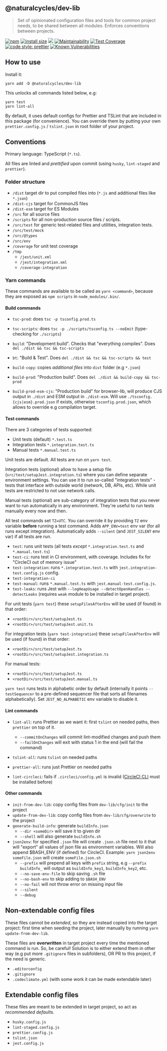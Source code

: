 ## @naturalcycles/dev-lib

> Set of opinionated configuration files and tools for common project needs, to be shared between
> all modules. Enforces conventions between projects.

[![npm](https://img.shields.io/npm/v/@naturalcycles/dev-lib/latest.svg)](https://www.npmjs.com/package/@naturalcycles/dev-lib)
[![install size](https://packagephobia.now.sh/badge?p=@naturalcycles/dev-lib)](https://packagephobia.now.sh/result?p=@naturalcycles/dev-lib)
[![](https://circleci.com/gh/NaturalCycles/dev-lib.svg?style=shield&circle-token=cbb20b471eb9c1d5ed975e28c2a79a45671d78ea)](https://circleci.com/gh/NaturalCycles/dev-lib)
[![Maintainability](https://api.codeclimate.com/v1/badges/2f796927dce4bc0db5f6/maintainability)](https://codeclimate.com/github/NaturalCycles/dev-lib/maintainability)
[![Test Coverage](https://api.codeclimate.com/v1/badges/2f796927dce4bc0db5f6/test_coverage)](https://codeclimate.com/github/NaturalCycles/dev-lib/test_coverage)
[![code style: prettier](https://img.shields.io/badge/code_style-prettier-ff69b4.svg?style=flat-square)](https://github.com/prettier/prettier)
[![Known Vulnerabilities](https://snyk.io/package/npm/snyk/badge.svg)](https://snyk.io/package/npm/@naturalcycles/dev-lib)

## How to use

Install it:

    yarn add -D @naturalcycles/dev-lib

This unlocks all commands listed below, e.g:

    yarn test
    yarn lint-all

By default, it uses default configs for Prettier and TSLint that are included in this package (for
convenience). You can override them by putting your own `prettier.config.js` / `tslint.json` in root
folder of your project.

## Conventions

Primary language: TypeScript (`*.ts`).

All files are linted and _prettified_ upon commit (using `husky`, `lint-staged` and `prettier`).

### Folder structure

- `/dist` target dir to put compiled files into (`*.js` and additional files like `*.json`)
- `/dist-cjs` target for CommonJS files
- `/dist-esm` target for ES Modules
- `/src` for all source files
- `/scripts` for all non-production source files / scripts.
- `/src/test` for generic test-related files and utilities, integration tests.
- `/src/test/mock`
- `/src/@types`
- `/src/env`
- `/coverage` for unit test coverage
- `/tmp`
  - `/jest/unit.xml`
  - `/jest/integration.xml`
  - `/coverage-integration`

### Yarn commands

These commands are available to be called as `yarn <command>`, because they are exposed as
`npm scripts` in `node_modules/.bin/`.

#### Build commands

- `tsc-prod`: does `tsc -p tsconfig.prod.ts`
- `tsc-scripts`: does `tsc -p ./scripts/tsconfig.ts --noEmit` (type-checking for `./scripts`)

- `build`: "Development build". Checks that "everything compiles". Does
  `del ./dist && tsc && tsc-scripts`
- `bt`: "Build & Test". Does `del ./dist && tsc && tsc-scripts && test`

- `build-copy`: copies _additional files_ into `dist` folder (e.g `*.json`)
- `build-prod`: "Production build". Does `del ./dist && build-copy && tsc-prod`
- `build-prod-esm-cjs`: "Production build" for browser-lib, will produce CJS output in `./dist` and
  ESM output in `./dist-esm`. Will use `./tsconfig.{cjs|esm}.prod.json` if exists, otherwise
  `tsconfig.prod.json`, which allows to override e.g compilation target.

#### Test commands

There are 3 categories of tests supported:

- Unit tests (default) `*.test.ts`
- Integration tests `*.integration.test.ts`
- Manual tests `*.manual.test.ts`

Unit tests are default. All tests are run on `yarn test`.

Integration tests (optional) allow to have a setup file (`src/test/setupJest.integration.ts`) where
you can define separate environment settings. You can use it to run so-called "integration tests" -
tests that interface with outside world (network, DB, APIs, etc). While unit tests are restricted to
not use network calls.

Manual tests (optional) are sub-category of integration tests that you never want to run
automatically in any environment. They're useful to run tests manually every now and then.

All test commands set `TZ=UTC`. You can override it by providing `TZ` env variable **before**
running a test command. Adds `APP_ENV=test` env var (for all runs except integration). Automatically
adds `--silent` (and `JEST_SILENT` env var) if all tests are run.

- `test`: runs unit tests (all tests _except_ `*.integration.test.ts` and `*.manual.test.ts`)
- `test-ci`: runs test in CI environment, with coverage. Includes fix for "CircleCI out of memory
  issue"
- `test-integration`: runs `*.integration.test.ts` with `jest.integration-test.config.js` config.
- `test-integration-ci`
- `test-manual`: runs `*.manual.test.ts` with `jest.manual-test.config.js`.
- `test-leaks`: runs Jest with `--logHeapUsage --detectOpenHandles --detectLeaks` (requires `weak`
  module to be installed in target project).

For unit tests (`yarn test`) these `setupFilesAfterEnv` will be used (if found) in that order:

- `<rootDir>/src/test/setupJest.ts`
- `<rootDir>/src/test/setupJest.unit.ts`

For integration tests (`yarn test-integration`) these `setupFilesAfterEnv` will be used (if found)
in that order:

- `<rootDir>/src/test/setupJest.ts`
- `<rootDir>/src/test/setupJest.integration.ts`

For manual tests:

- `<rootDir>/src/test/setupJest.ts`
- `<rootDir>/src/test/setupJest.manual.ts`

`yarn test` runs tests in alphabetic order by default (internally it points `--testSequencer` to a
pre-defined sequencer file that sorts all filenames alphabetically). Set `JEST_NO_ALPHABETIC` env
variable to disable it.

#### Lint commands

- `lint-all`: runs Prettier as we want it: first `tslint` on needed paths, then `prettier` on top of
  it.

  - `--commitOnChanges` will commit lint-modified changes and push them
  - `--failOnChanges` will exit with status 1 in the end (will fail the command)

- `tslint-all`: runs `tslint` on needed paths
- `prettier-all`: runs just Prettier on needed paths
- `lint-circleci`: fails if `.circleci/config.yml` is invalid
  ([CircleCI CLI](https://circleci.com/docs/2.0/local-cli/) must be installed before)

#### Other commands

- `init-from-dev-lib`: copy config files from `dev-lib/cfg/init` to the project
- `update-from-dev-lib`: copy config files from `dev-lib/cfg/overwrite` to the project
- `generate-build-info`: generate `buildInfo.json`
  - `--dir <someDir>` will save it to given dir
  - `--shell` will also generate `buildInfo.sh`
- `json2env`: for specified `.json` file will create `.json.sh` file next to it that will "export"
  all values of json file as environment variables. Will also append \$BASH_ENV (if defined) for
  CircleCI. Example: `yarn json2env someFile.json` will create `someFile.json.sh`
  - `--prefix` will prepend all keys with `prefix` string, e.g `--prefix buildInfo_` will output as
    `buildInfo_key1`, `buildInfo_key2`, etc.
  - `--no-save-env-file` to skip saving `.sh` file
  - `--no-bash-env` to skip adding to `$BASH_ENV`
  - `--no-fail` will not throw error on missing input file
  - `--silent`
  - `--debug`

## Non-extendable config files

These files cannot be _extended_, so they are instead copied into the target project: first time
when seeding the project, later manually by running `yarn update-from-dev-lib`.

These files are **overwritten** in target project every time the mentioned command is run. So, be
careful! Solution is to either extend them in other way (e.g put more `.gitignore` files in
subfolders), OR PR to this project, if the need is generic.

- `.editorconfig`
- `.gitignore`
- `.codeclimate.yml` (with some work it can be made extendable later)

## Extendable config files

These files are meant to be extended in target project, so act as _recommended defaults_.

- `husky.config.js`
- `lint-staged.config.js`
- `prettier.config.js`
- `tslint.json`
- `jest.config.js`
